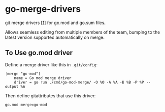 # go-merge-drivers

git merge drivers [[1]] for go.mod and go.sum files.

Allows seamless editing from multiple members of the team, bumping to the latest
version supported automatically on merge.

## To Use go.mod driver

Define a merge driver like this in `.git/config`:

```gitconfig
[merge "go-mod"]
	name = Go mod merge driver
	driver = go run ./cmd/go-mod-merge/ -O %O -A %A -B %B -P %P --output %A
```

Then define gitattributes that use this driver:

```gitattributes
go.mod merge=go-mod
```

[1]: https://git-scm.com/docs/gitattributes#_defining_a_custom_merge_driver
